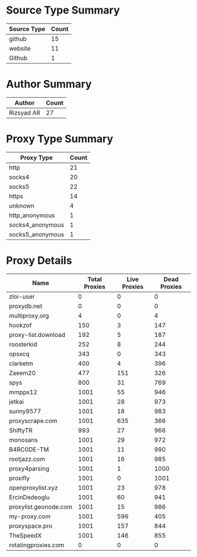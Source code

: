 # Source Type Summary

| Source Type | Count |
|-------------|-------|
| github | 15 |
| website | 11 |
| Github | 1 |


# Author Summary

| Author | Count |
|--------|-------|
| Rizsyad AR | 27 |


# Proxy Type Summary

| Proxy Type | Count |
|------------|-------|
| http | 21 |
| socks4 | 20 |
| socks5 | 22 |
| https | 14 |
| unknown | 4 |
| http_anonymous | 1 |
| socks4_anonymous | 1 |
| socks5_anonymous | 1 |


# Proxy Details

| Name | Total Proxies | Live Proxies | Dead Proxies |
|------|---------------|--------------|---------------|
| zloi-user | 0 | 0 | 0 |
| proxydb.net | 0 | 0 | 0 |
| multiproxy.org | 4 | 0 | 4 |
| hookzof | 150 | 3 | 147 |
| proxy-list.download | 192 | 5 | 187 |
| roosterkid | 252 | 8 | 244 |
| opsxcq | 343 | 0 | 343 |
| clarketm | 400 | 4 | 396 |
| Zaeem20 | 477 | 151 | 326 |
| spys | 800 | 31 | 769 |
| mmppx12 | 1001 | 55 | 946 |
| jetkai | 1001 | 28 | 973 |
| sunny9577 | 1001 | 18 | 983 |
| proxyscrape.com | 1001 | 635 | 366 |
| ShiftyTR | 993 | 27 | 966 |
| monosans | 1001 | 29 | 972 |
| B4RC0DE-TM | 1001 | 11 | 990 |
| rootjazz.com | 1001 | 16 | 985 |
| proxy4parsing | 1001 | 1 | 1000 |
| proxifly | 1001 | 0 | 1001 |
| openproxylist.xyz | 1001 | 23 | 978 |
| ErcinDedeoglu | 1001 | 60 | 941 |
| proxylist.geonode.com | 1001 | 15 | 986 |
| my-proxy.com | 1001 | 596 | 405 |
| proxyspace.pro | 1001 | 157 | 844 |
| TheSpeedX | 1001 | 146 | 855 |
| rotatingproxies.com | 0 | 0 | 0 |
